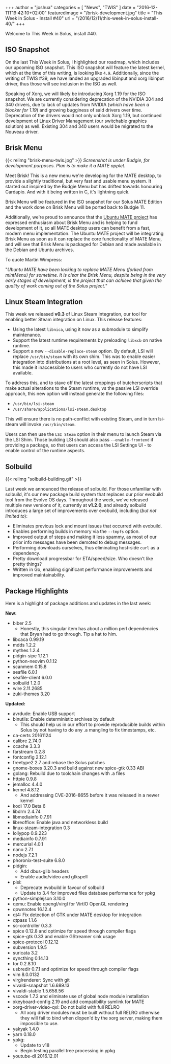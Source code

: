 +++
author = "joshua"
categories = [
"News",
"TWIS"
]
date =  "2016-12-11T19:42:10+02:00"
featuredimage = "/brisk-development.jpg"
title = "This Week in Solus - Install #40"
url = "/2016/12/11/this-week-in-solus-install-40/"
+++

Welcome to This Week in Solus, install #40.

## ISO Snapshot

On the last This Week in Solus, I highlighted our roadmap, which includes our upcoming ISO snapshot. This ISO snapshot will feature the latest kernel, which at the time of this writing, is looking like `4.9`. Additionally, since the writing of TWIS #39, 
we have landed an upgraded libinput and xorg libinput driver, thus those will see inclusion in the ISO as well.

Speaking of Xorg, we will likely be introducing Xorg 1.19 for the ISO snapshot. We are currently considering deprecation of the NVIDIA 304 and 340 drivers, due to lack of updates from NVIDIA (*which have been a blocker for 1.19*) and growing bugginess of 
said drivers over time. Deprecation of the drivers would not only unblock Xorg 1.19, but continued development of Linux Driver Management (our switchable graphics solution) as well. Existing 304 and 340 users would be migrated to the Nouveau driver.

## Brisk Menu

{{< relimg "brisk-menu-twis.jpg" >}}
*Screenshot is under Budgie, for development purposes. Plan is to make it a MATE applet.*

Meet Brisk! This is a new menu we're developing for the MATE desktop, to provide a slightly traditional, but very fast and usable menu system. It started out inspired by the Budgie Menu but has drifted towards honouring Cardapio. And with it being written in C, 
it's lightning quick.

Brisk Menu will be featured in the ISO snapshot for our Solus MATE Edition and the work done on Brisk Menu will be ported back to Budgie 11.

Additionally, we're proud to announce that the [Ubuntu MATE project](https://ubuntu-mate.org/) has expressed enthusiasm about Brisk Menu and is helping to fund development of it, so all MATE desktop users can benefit from a fast, 
modern menu implementation. The Ubuntu MATE project will be integrating Brisk Menu as soon as it can replace the core functionality of MATE Menu, and will see that Brisk Menu is packaged for Debian and made available in the Debian and Ubuntu archives.

To quote Martin Wimpress:

"*Ubuntu MATE have been looking to replace MATE Menu (forked from mintMenu) for sometime. It is clear the Brisk Menu, despite being in the very early stages of development, is the project that can achieve that given the quality of work coming 
out of the Solus project.*"

## Linux Steam Integration

This week we released **v0.3** of Linux Steam Integration, our tool for enabling better Steam integration on Linux. This release features:

- Using the latest `libnica`, using it now as a submodule to simplify maintenance.
- Support the latest runtime requirements by preloading `libxcb` on native runtime.
- Support a new `--disable-replace-steam` option. By default, LSI will replace `/usr/bin/steam` with its own shim. This was to enable easier integration into distributions at a root level, as seen in Solus. However, this made it inaccessible
to users who currently do not have LSI available.

To address this, and to stave off the latest croppings of butcherscripts that make actual alterations to the Steam runtime, vs the passive LSI override approach, this new option will instead generate the following files:

- `/usr/bin/lsi-steam`
- `/usr/share/applications/lsi-steam.desktop`

This will ensure there is no path-conflict with existing Steam, and in turn lsi-steam will invoke `/usr/bin/steam`.

Users can then use the `LSI Steam` option in their menu to launch Steam via the LSI Shim. Those building LSI should also pass `--enable-frontend` if providing a package, so that users can access the LSI Settings UI - to enable control of the runtime aspects.

## Solbuild

{{< relimg "solbuild-building.gif" >}}

Last week we announced the release of solbuild. For those unfamiliar with solbuild, it's our new package build system that replaces our prior evobuild tool from the
Evolve OS days. Throughout the week, we've released multiple new versions of it, currently at **v1.2.0**, and already solbuild introduces a large set of improvements over evobuild, including (*but not limited to*):

- Eliminates previous lock and mount issues that occurred with evobuild.
- Enables performing builds in memory via the `--tmpfs` option.
- Improved output of steps and making it less spammy, as most of our prior info messages have been demoted to debug messages.
- Performing downloads ourselves, thus eliminating host-side `curl` as a dependency.
- Pretty download progressbar for ETA/speed/size. Who doesn't like pretty things? 
- Written in Go, enabling significant performance improvements and improved maintainability.

## Package Highlights

Here is a highlight of package additions and updates in the last week:

**New:**

- biber 2.5
  - Honestly, this singular item has about a million perl dependencies that Bryan had to go through. Tip a hat to him.
- libcaca 0.99.19
- mdds 1.2.2
- mythes 1.2.4
- pidgin-sipe 1.12.1
- python-neovim 0.1.12
- scanmem 0.15.8
- seafile 6.0.1
- seafile-client 6.0.0
- solbuild 1.2.0
- wire 2.11.2685
- zuki-themes 3.20

**Updated:**

- avrdude: Enable USB support
- binutils: Enable deterministic archives by default
  - This should help us in our effort to provide reproducible builds within Solus by not having to do any .a mangling to fix timestamps, etc.
- ca-certs 20161124
- calibre 2.74.0
- ccache 3.3.3
- farstream 0.2.8
- fontconfig 2.12.1
- freetype2 2.7 and rebase the Solus patches
- gnome-boxes 3.20.3 and build against new spice-gtk 0.33 ABI
- golang: Rebuild due to toolchain changes with .a files
- httpie 0.9.8
- jemalloc 4.4.0
- kernel 4.8.12
  - And addressing CVE-2016-8655 before it was released in a newer kernel
- kodi 17.0 Beta 6
- libdrm 2.4.74
- libmediainfo 0.7.91
- libreoffice: Enable java and networkless build
- linux-steam-integration 0.3
- lollypop 0.9.223
- mediainfo 0.7.91
- mercurial 4.0.1
- nano 2.7.1
- nodejs 7.2.1
- phoronix-test-suite 6.8.0
- pidgin:
  - Add dbus-glib headers
  - Enable audio/video and gtkspell
- pisi:
  - Deprecate evobuild in favour of solbuild
  - Update to 3.4 for improved files database performance for ypkg
- python-simplejson 3.10.0
- qemu: Enable opengl/virgl for VirtIO OpenGL rendering
- qownnotes 16.12.4
- qt4: Fix detection of GTK under MATE desktop for integration
- qtpass 1.1.6
- sc-controller 0.3.3
- spice 0.12.8 and optimize for speed through compiler flags
- spice-gtk 0.33 and enable GStreamer sink usage
- spice-protocol 0.12.12
- subversion 1.9.5
- suricata 3.2
- syncthing 0.14.13
- tor 0.2.8.10
- usbredir 0.7.1 and optimize for speed through compiler flags
- vim 8.0.0132
- virglrenderer: Sync with git
- vivaldi-snapshot 1.6.689.13
- vivaldi-stable 1.5.658.56
- vscode 1.7.2 and eliminate use of global node module installation
- xkeyboard-config 2.19 and add compatibility symlink for MATE
- xorg-driver-video-qxl: Do not build with full RELRO
  - All xorg driver modules must be built without full RELRO otherwise they will fail to bind when dlopen'd by the xorg server, making them impossible to use.
- yakyak 1.4.0
- yarn 0.18.0
- ypkg:
  - Update to v18
  - Begin testing parallel tree processing in ypkg
- youtube-dl 2016.12.01

